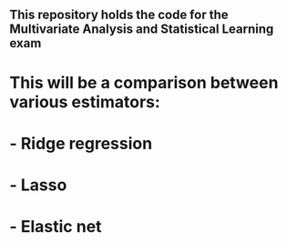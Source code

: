 ## This repository holds the code for the Multivariate Analysis and Statistical Learning exam

# This will be a comparison between various estimators:
# - Ridge regression
# - Lasso
# - Elastic net
